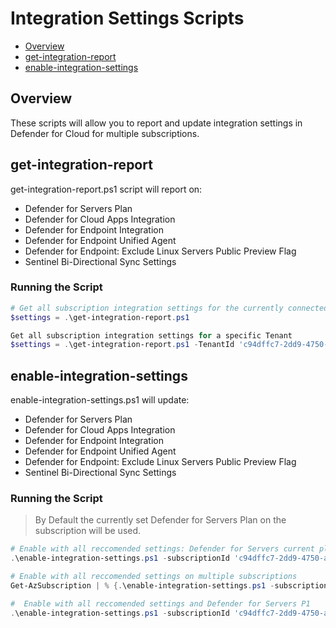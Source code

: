 # Integration Settings Scripts

- [Overview](#overview)
- [get-integration-report](#get-integration-report)
- [enable-integration-settings](#enable-integration-settings)

## Overview
These scripts will allow you to report and update integration settings in Defender for Cloud for multiple subscriptions. 

## get-integration-report

get-integration-report.ps1 script will report on:
- Defender for Servers Plan
- Defender for Cloud Apps Integration
- Defender for Endpoint Integration
- Defender for Endpoint Unified Agent
- Defender for Endpoint: Exclude Linux Servers Public Preview Flag
- Sentinel Bi-Directional Sync Settings

### Running the Script
```powershell
# Get all subscription integration settings for the currently connected Tenant
$settings = .\get-integration-report.ps1
```

```powershell
Get all subscription integration settings for a specific Tenant
$settings = .\get-integration-report.ps1 -TenantId 'c94dffc7-2dd9-4750-a3de-a160ddd68c90'
```

## enable-integration-settings

enable-integration-settings.ps1 will update:
- Defender for Servers Plan
- Defender for Cloud Apps Integration
- Defender for Endpoint Integration
- Defender for Endpoint Unified Agent
- Defender for Endpoint: Exclude Linux Servers Public Preview Flag
- Sentinel Bi-Directional Sync Settings

### Running the Script
> By Default the currently set Defender for Servers Plan on the subscription will be used. 

```powershell
# Enable with all reccomended settings: Defender for Servers current plan, Defender for Endpoint Integration, Defender for Cloud Apss Integration, Unified Agent, Include Linux Servers
.\enable-integration-settings.ps1 -subscriptionId 'c94dffc7-2dd9-4750-a3de-a160ddd68c90'
```

```powershell
# Enable with all reccomended settings on multiple subscriptions
Get-AzSubscription | % {.\enable-integration-settings.ps1 -subscriptionId $_.id}
```

```powershell
#  Enable with all reccomended settings and Defender for Servers P1
.\enable-integration-settings.ps1 -subscriptionId 'c94dffc7-2dd9-4750-a3de-a160ddd68c90' -DefenderforServersPlan 'P1'
``` 
